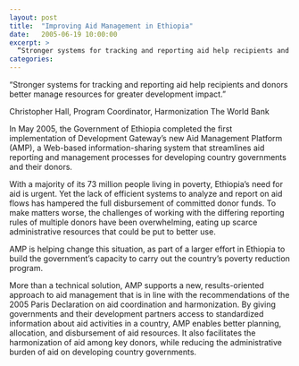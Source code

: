 ```yaml
---
layout: post
title:  "Improving Aid Management in Ethiopia"
date:   2005-06-19 10:00:00
excerpt: >
  “Stronger systems for tracking and reporting aid help recipients and donors better manage resources for greater development impact.”
categories:
---
```


“Stronger systems for tracking and reporting aid help recipients and donors better manage resources for greater development impact.”

Christopher Hall, Program Coordinator, Harmonization
The World Bank

In May 2005, the Government of Ethiopia completed the first implementation of Development Gateway’s new Aid Management Platform (AMP), a Web-based information-sharing system that streamlines aid reporting and management processes for developing country governments and their donors.

With a majority of its 73 million people living in poverty, Ethiopia’s need for aid is urgent. Yet the lack of efficient systems to analyze and report on aid flows has hampered the full disbursement of committed donor funds. To make matters worse, the challenges of working with the differing reporting rules of multiple donors have been overwhelming, eating up scarce administrative resources that could be put to better use.

AMP is helping change this situation, as part of a larger effort in Ethiopia to build the government’s capacity to carry out the country’s poverty reduction program.

More than a technical solution, AMP supports a new, results-oriented approach to aid management that is in line with the recommendations of the 2005 Paris Declaration on aid coordination and harmonization. By giving governments and their development partners access to standardized information about aid activities in a country, AMP enables better planning, allocation, and disbursement of aid resources. It also facilitates the harmonization of aid among key donors, while reducing the administrative burden of aid on developing country governments.
